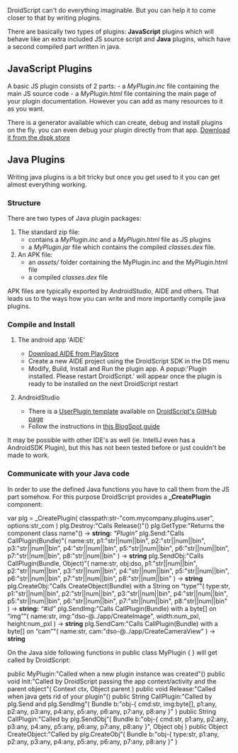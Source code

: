 DroidScript can't do everything imaginable. But you can help it to come closer to that by writing plugins.

There are basically two types of plugins: **JavaScript** plugins which will behave like an extra included JS source script and
**Java** plugins, which have a second compiled part written in java.

## JavaScript Plugins
A basic JS plugin consists of 2 parts:
	- a _MyPlugin.inc_ file containing the main JS source code
	- a _MyPlugin.html_ file containing the main page of your plugin documentation.
However you can add as many resources to it as you want.

There is a generator available which can create, debug and install plugins on the fly. you can even debug your plugin directly from that app.
[Download it from the dspk store](https://ds.justplayer.de/uploads/11)


## Java Plugins
Writing java plugins is a bit tricky but once you get used to it you can get almost everything working.

### Structure
There are two types of Java plugin packages:
1. The standard zip file:
	- contains a _MyPlugin.inc_ and a _MyPlugin.html_ file as JS plugins
	- a _MyPlugin.jar_ file which contains the compiled _classes.dex_ file.
2. An APK file:
	- an _assets/_ folder containing the MyPlugin.inc and the MyPlugin.html file
	- a compiled _classes.dex_ file

APK files are typically exported by AndroidStudio, AIDE and others.
That leads us to the ways how you can write and more importantly compile java plugins.

### Compile and Install
1. The android app 'AIDE'
	- [Download AIDE from PlayStore](https://play.google.com/store/apps/details?id=com.aide.ui)
	- Create a new AIDE project using the DroidScript SDK in the DS menu
	- Modify, Build, Install and Run the plugin app. A popup:'Plugin installed. Please restart DroidScript.' will appear once the plugin is ready to be installed on the next DroidScript restart

2. AndroidStudio
	- There is a [UserPlugin template](https://github.com/DroidScript/Plugin-Java) available on [DroidScript's GitHub page](https://github.com/DroidScript)
	- Follow the instructions in [this BlogSpot guide](https://symbroson.blogspot.com/2018/02/ds-java-plugins-android-studio.html)

It may be possible with other IDE's as well (ie. IntelliJ even has a AndroidSDK Plugin), but this has not been tested before or just couldn't be made to work.

### Communicate with your Java code
In order to use the defined Java functions you have to call them from the JS part somehow.
For this purpose DroidScript provides a **\_CreatePlugin** component:

<js noinl>var plg = \_CreatePlugin( classpath:str-"com.mycompany.plugins.user", options:str\_com )</js>
<js noinl>plg.Destroy:"Calls Release()"()</js>
<js noinl>plg.GetType:"Returns the component class name"() → **string:** _“Plugin”_</js>
<js noinl>plg.Send:"Calls <java nobox>CallPlugin(Bundle)<java>"( name:str, p1:"str||num||bin", p2:"str||num||bin", p3:"str||num||bin", p4:"str||num||bin", p5:"str||num||bin", p6:"str||num||bin", p7:"str||num||bin", p8:"str||num||bin" ) → **string**</js>
<js noinl>plg.SendObj:"Calls <java nobox>CallPlugin(Bundle, Object)</java>"( name:str, obj:dso, p1:"str||num||bin", p2:"str||num||bin", p3:"str||num||bin", p4:"str||num||bin", p5:"str||num||bin", p6:"str||num||bin", p7:"str||num||bin", p8:"str||num||bin" ) → **string**</js>
<js noinl>plg.CreateObj:"Calls <java nobox>CreateObject(Bundle)</java> with a String on “type”"( type:str, p1:"str||num||bin", p2:"str||num||bin", p3:"str||num||bin", p4:"str||num||bin", p5:"str||num||bin", p6:"str||num||bin", p7:"str||num||bin", p8:"str||num||bin" ) → **string:** _“#id”_</js>
<js noinl>plg.SendImg:"Calls <java nobox>CallPlugin(Bundle)</java> with a <java nobox>byte[]</java> on “img”"( name:str, img:"dso-\@../app/CreateImage", width:num\_pxl, height:num\_pxl ) → **string**</js>
<js noinl>plg.SendCam:"Calls <java nobox>CallPlugin(Bundle)</java> with a <java nobox>byte[]</java> on “cam”"( name:str, cam:"dso-\@../app/CreateCameraView" ) → **string**</js>

On the Java side following functions in <java nobox>public class MyPlugin { }</java> will get called by DroidScript:

<java noinl>public MyPlugin:"Called when a new plugin instance was created"()</java>
<java noinl>public void Init:"Called by DroidScript passing the app context/activity and the parent object"( Context ctx, Object parent )</java>
<java noinl>public void Release:"Called when java gets rid of your plugin"()</java>
<java noinl>public String CallPlugin:"Called by plg.Send and plg.SendImg"( Bundle b:"obj-{ cmd:str, img:byte[\], p1:any, p2:any, p3:any, p4:any, p5:any, p6:any, p7:any, p8:any }" )</java>
<java noinl>public String CallPlugin:"Called by plg.SendObj"( Bundle b:"obj-{ cmd:str, p1:any, p2:any, p3:any, p4:any, p5:any, p6:any, p7:any, p8:any }", Object obj )</java>
<java noinl>public Object CreateObject:"Called by plg.CreateObj"( Bundle b:"obj-{ type:str, p1:any, p2:any, p3:any, p4:any, p5:any, p6:any, p7:any, p8:any }" )</java>
<!--java noinl>public void CallScript(Bundle b, String webViewId)</java-->
